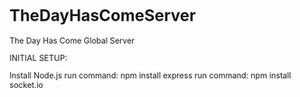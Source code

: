 # TheDayHasComeServer
The Day Has Come Global Server


INITIAL SETUP:

Install Node.js
run command: npm install express
run command: npm install socket.io
